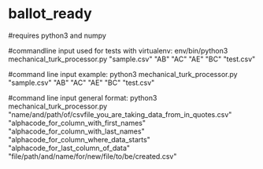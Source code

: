 # ballot_ready

#requires python3 and numpy

#commandline input used for tests with virtualenv: env/bin/python3 mechanical_turk_processor.py "sample.csv" "AB" "AC" "AE" "BC" "test.csv"

#command line input example: python3 mechanical_turk_processor.py "sample.csv" "AB" "AC" "AE" "BC" "test.csv"

#command line input general format: python3 mechanical_turk_processor.py "name/and/path/of/csvfile_you_are_taking_data_from_in_quotes.csv" "alphacode_for_column_with_first_names" "alphacode_for_column_with_last_names" "alphacode_for_column_where_data_starts" "alphacode_for_last_column_of_data" "file/path/and/name/for/new/file/to/be/created.csv"
